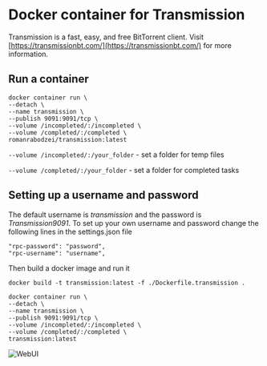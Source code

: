 # Docker container for Transmission

Transmission is a fast, easy, and free BitTorrent client. Visit [https://transmissionbt.com/](https://transmissionbt.com/) for more information.

## Run a container 
```
docker container run \
--detach \
--name transmission \
--publish 9091:9091/tcp \
--volume /incompleted/:/incompleted \
--volume /completed/:/completed \
romanrabodzei/transmission:latest
```

`--volume /incompleted/:/your_folder` - set a folder for temp files

`--volume /completed/:/your_folder` - set a folder for completed tasks

## Setting up a username and password

The default username is *transmission* and the password is *Transmission9091*. To set up your own username and password change the following lines in the settings.json file
```
"rpc-password": "password",
"rpc-username": "username",
```

Then build a docker image and run it

```
docker build -t transmission:latest -f ./Dockerfile.transmission .

docker container run \
--detach \
--name transmission \
--publish 9091:9091/tcp \
--volume /incompleted/:/incompleted \
--volume /completed/:/completed \
transmission:latest
```

![WebUI](https://i.postimg.cc/cxvg0Ch8/Screenshot-2021-01-28-at-21-05-54.png)